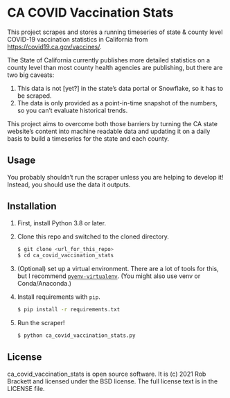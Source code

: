 # CA COVID Vaccination Stats

This project scrapes and stores a running timeseries of state & county level COVID-19 vaccination statistics in California from https://covid19.ca.gov/vaccines/.

The State of California currently publishes more detailed statistics on a county level than most county health agencies are publishing, but there are two big caveats:

1. This data is not [yet?] in the state’s data portal or Snowflake, so it has to be scraped.
2. The data is only provided as a point-in-time snapshot of the numbers, so you can’t evaluate historical trends.

This project aims to overcome both those barriers by turning the CA state website’s content into machine readable data and updating it on a daily basis to build a timeseries for the state and each county.


## Usage

You probably shouldn’t run the scraper unless you are helping to develop it! Instead, you should use the data it outputs.


## Installation

1. First, install Python 3.8 or later.

2. Clone this repo and switched to the cloned directory.

    ```sh
    $ git clone <url_for_this_repo>
    $ cd ca_covid_vaccination_stats
    ```

3. (Optional) set up a virtual environment. There are a lot of tools for this, but I recommend [`pyenv-virtualenv`](https://github.com/pyenv/pyenv-virtualenv). (You might also use venv or Conda/Anaconda.)

4. Install requirements with `pip`.

    ```sh
    $ pip install -r requirements.txt
    ```

5. Run the scraper!

    ```sh
    $ python ca_covid_vaccination_stats.py
    ```


## License

ca_covid_vaccination_stats is open source software. It is (c) 2021 Rob Brackett and licensed under the BSD license. The full license text is in the LICENSE file.
